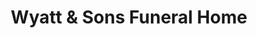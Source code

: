 ---
title: "Wyatt & Sons Funeral Home"
url: /suffolk/wyatt-and-sons-funeral-home/
shop: funeral directors
---